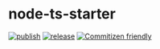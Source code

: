 # node-ts-starter

[![publish](https://github.com/justorez/node-ts-starter/actions/workflows/publish.yml/badge.svg)](https://github.com/justorez/node-ts-starter/actions/workflows/publish.yml)
[![release](https://github.com/justorez/node-ts-starter/actions/workflows/release.yml/badge.svg)](https://github.com/justorez/node-ts-starter/actions/workflows/release.yml)
[![Commitizen friendly](https://img.shields.io/badge/commitizen-friendly-brightgreen.svg)](http://commitizen.github.io/cz-cli/)

